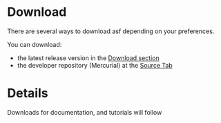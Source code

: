 # Download #
There are several ways to download asf depending on your preferences.

You can download:
  * the latest release version in the [Download section](http://code.google.com/p/asf/downloads/list)
  * the developer repository (Mercurial) at the  [Source Tab](http://code.google.com/p/asf/source/checkout)

# Details #

Downloads for documentation, and tutorials will follow